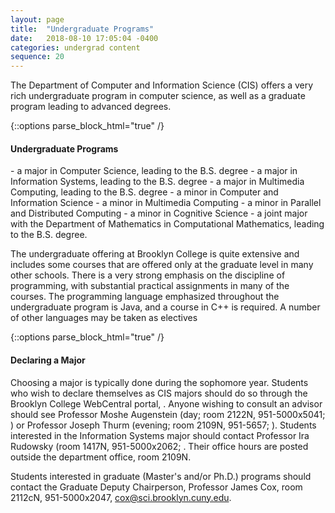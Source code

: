 ```yaml
---
layout: page
title:  "Undergraduate Programs"
date:   2018-08-10 17:05:04 -0400
categories: undergrad content
sequence: 20
---
```


The Department of Computer and Information Science (CIS) offers a very rich undergraduate program in computer science, as well as a graduate program leading to advanced degrees.

{::options parse_block_html="true" /}
<div class="callout">
<h4>Undergraduate Programs</h4>
- a major in Computer Science, leading to the B.S. degree
- a major in Information Systems, leading to the B.S. degree
- a major in Multimedia Computing, leading to the B.S. degree
- a minor in Computer and Information Science
- a minor in Multimedia Computing
- a minor in Parallel and Distributed Computing
- a minor in Cognitive Science
- a joint major with the Department of Mathematics in Computational Mathematics, leading to the B.S. degree.
</div>

The undergraduate offering at Brooklyn College is quite extensive and includes some courses that are offered only at the graduate level in many other schools. There is a very strong emphasis on the discipline of programming, with substantial practical assignments in many of the courses. The programming language emphasized throughout the undergraduate program is Java, and a course in C++ is required. A number of other languages may be taken as electives

{::options parse_block_html="true" /}
<div class="callout">
<h4>Declaring a Major</h4>
Choosing a major is typically done during the sophomore year. Students who wish to declare themselves as CIS majors should do so through the Brooklyn College WebCentral portal, <http://www.portal.brooklyn.edu>. Anyone wishing to consult an advisor should see Professor Moshe Augenstein (day; room 2122N, 951-5000x5041; <augenstein@sci.brooklyn.cuny.edu>) or Professor Joseph Thurm (evening; room 2109N, 951-5657;  <thurm@sci.brooklyn.cuny.edu>). Students interested in the Information Systems major should contact Professor Ira Rudowsky (room 1417N, 951-5000x2062; <rudowsky@sci.brooklyn.cuny.edu>. Their office hours are posted outside the department office, room 2109N.

Students interested in graduate (Master's and/or Ph.D.) programs should contact the Graduate Deputy Chairperson, Professor James Cox, room 2112cN, 951-5000x2047, <cox@sci.brooklyn.cuny.edu>.
</div>
